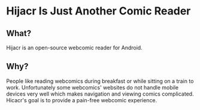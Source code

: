 # Hijacr Is Just Another Comic Reader

## What?
Hijacr is an open-source webcomic reader for Android.

## Why?
People like reading webcomics during breakfast or while sitting on a train to work. Unfortunately some webcomics' websites do not handle mobile devices very well which makes navigation and viewing comics complicated. Hicacr's goal is to provide a pain-free webcomic experience.